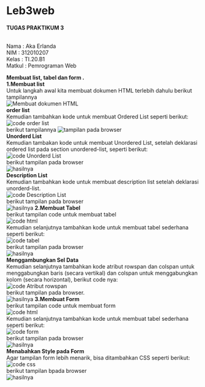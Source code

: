 # Leb3web
<b>TUGAS PRAKTIKUM 3</b>

<br>Nama       : Aka Erlanda
<br>NIM        : 312010207
<br>Kelas      : TI.20.B1
<br>Matkul     : Pemrograman Web
<br>
 
 <b>Membuat list, tabel dan form .</b><br>
 <b>1.Membuat list</b><br>
 Untuk langkah awal kita membuat dokumen HTML terlebih dahulu berikut tampilannya 
 <br>
![Membuat dokumen HTML](https://github.com/Akaerlanda04/Leb3web/blob/main/pitcure/ss1.png)
 <br>
 <b>order list</b>
 <br>Kemudian tambahkan kode untuk membuat Ordered List seperti berikut:
 <br>
 ![code order list](https://github.com/Akaerlanda04/Leb3web/blob/main/pitcure/ss2.png)
 <br>
 berikut tampilannya
 ![tampilan pada browser](https://github.com/Akaerlanda04/Leb3web/blob/main/pitcure/ss3)
 <br>
 <b>Unorderd List</b><br>
 Kemudian tambakan kode untuk membuat Unordered List, setelah deklarasi ordered
 list pada section unordered-list, seperti berikut:
 <br>
 ![code Unorderd List](https://github.com/Akaerlanda04/Leb3web/blob/main/pitcure/ss4.png)
 <br>
 berikut tampilan pada browser
 <br>
 ![hasilnya](https://github.com/Akaerlanda04/Leb3web/blob/main/pitcure/ss5.png)
 <br>
 <b>Description List</b><br>
 Kemudian tambahkan kode untuk membuat description list setelah deklarasi unorderd-list.
 <br>
 ![code Description List](https://github.com/Akaerlanda04/Leb3web/blob/main/pitcure/ss6.png)
 <br>
 berikut tampilan pada browser
 <br>
 ![hasilnya](https://github.com/Akaerlanda04/Leb3web/blob/main/pitcure/ss7.png)
 <b>2.Membuat Tabel</b><br>
 berikut tampilan code untuk membuat tabel
 <br>
 ![code html](https://github.com/Akaerlanda04/Leb3web/blob/main/pitcure/ss8.png)
 <br>
 Kemudian selanjutnya tambahkan kode untuk membuat tabel sederhana seperti berikut:
 <br>
 ![code tabel](https://github.com/Akaerlanda04/Leb3web/blob/main/pitcure/ss9.png)
 <br>
 berikut tampilan pada browser
 <br>
 ![hasilnya](https://github.com/Akaerlanda04/Leb3web/blob/main/pitcure/ss10.png)
 <br>
 <b>Menggambungkan Sel Data</b><br>
 Kemudian selanjutnya tambahkan kode atribut rowspan dan colspan untuk 
menggabungkan baris (secara vertikal) dan colspan untuk menggabungkan kolom (secara horizontal), berikut code nya:
<br>
![code Atribut rowspan](https://github.com/Akaerlanda04/Leb3web/blob/main/pitcure/ss11.png)
<br>
berikut tampilan pada browser.
<br>
![hasilnya](https://github.com/Akaerlanda04/Leb3web/blob/main/pitcure/ss12.png)
<b>3.Membuat Form</b><br>
berikut tampilan code untuk membuat form
<br>
![code html](https://github.com/Akaerlanda04/Leb3web/blob/main/pitcure/ss13.png)
<br>
Kemudian selanjutnya tambahkan kode untuk membuat tabel sederhana seperti berikut:
<br>
![code form](https://github.com/Akaerlanda04/Leb3web/blob/main/pitcure/ss14.png)
<br>
berikut tampilan pada browser
<br>
![hasilnya](https://github.com/Akaerlanda04/Leb3web/blob/main/pitcure/ss15.png)
<br>
<b>Menabahkan Style pada Form</b><br>
Agar tampilan form lebih menarik, bisa ditambahkan CSS seperti berikut:
<br>
![code css](https://github.com/Akaerlanda04/Leb3web/blob/main/pitcure/ss16.png)
<br>
berikut tampilan bpada browser
<br>
![hasilnya](https://github.com/Akaerlanda04/Leb3web/blob/main/pitcure/ss17.png)


 
 
 
